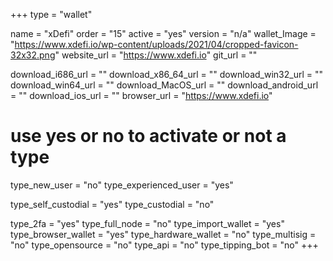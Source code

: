 +++
type = "wallet"

name = "xDefi"
order = "15"
active = "yes"
version = "n/a"
wallet_Image = "https://www.xdefi.io/wp-content/uploads/2021/04/cropped-favicon-32x32.png"
website_url = "https://www.xdefi.io"
git_url = ""

download_i686_url = ""
download_x86_64_url = ""
download_win32_url = ""
download_win64_url = ""
download_MacOS_url = ""
download_android_url = ""
download_ios_url = ""
browser_url = "https://www.xdefi.io"

# use yes or no to activate or not a type
type_new_user = "no"
type_experienced_user = "yes"

type_self_custodial = "yes"
type_custodial = "no"

type_2fa = "yes"
type_full_node = "no"
type_import_wallet = "yes"
type_browser_wallet = "yes"
type_hardware_wallet = "no"
type_multisig = "no"
type_opensource = "no"
type_api = "no"
type_tipping_bot = "no"
+++